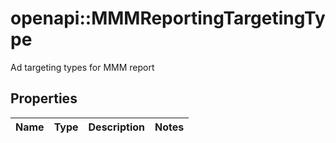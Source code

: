 # openapi::MMMReportingTargetingType

Ad targeting types for MMM report

## Properties
Name | Type | Description | Notes
------------ | ------------- | ------------- | -------------


